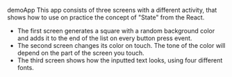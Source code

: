 demoApp
This app consists of three screens with a different activity, that shows how to use on practice the concept of "State" from the React.

- The first screen generates a square with a random background color and adds it to the end of the list on every button press event.
- The second screen changes its color on touch. The tone of the color will depend on the part of the screen you touch.
- The third screen shows how the inputted text looks, using four different fonts.
